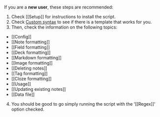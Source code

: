 If you are a **new user**, these steps are recommended:
1. Check [[Setup]] for instructions to install the script.
2. Check [Custom syntax](regex.md) to see if there is a template that works for you.
3. Then, check the information on the following topics:
 * [[Config]]
 * [[Note formatting]]
 * [[Field formatting]]
 * [[Deck formatting]]
 * [[Markdown formatting]]
 * [[Image formatting]]
 * [[Deleting notes]]
 * [[Tag formatting]]
 * [[Cloze formatting]]
 * [[Usage]]
 * [[Updating existing notes]]
 * [[Data file]]
4. You should be good to go simply running the script with the '[[Regex]]' option checked.